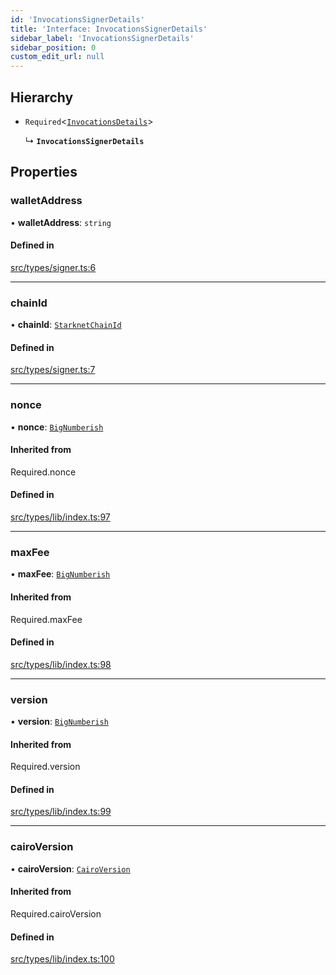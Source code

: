 ```yaml
---
id: 'InvocationsSignerDetails'
title: 'Interface: InvocationsSignerDetails'
sidebar_label: 'InvocationsSignerDetails'
sidebar_position: 0
custom_edit_url: null
---
```


## Hierarchy

- `Required`<[`InvocationsDetails`](../modules.md#invocationsdetails)\>

  ↳ **`InvocationsSignerDetails`**

## Properties

### walletAddress

• **walletAddress**: `string`

#### Defined in

[src/types/signer.ts:6](https://github.com/notV4l/starknet.js/blob/47ca727/src/types/signer.ts#L6)

---

### chainId

• **chainId**: [`StarknetChainId`](../enums/constants.StarknetChainId.md)

#### Defined in

[src/types/signer.ts:7](https://github.com/notV4l/starknet.js/blob/47ca727/src/types/signer.ts#L7)

---

### nonce

• **nonce**: [`BigNumberish`](../namespaces/num.md#bignumberish)

#### Inherited from

Required.nonce

#### Defined in

[src/types/lib/index.ts:97](https://github.com/notV4l/starknet.js/blob/47ca727/src/types/lib/index.ts#L97)

---

### maxFee

• **maxFee**: [`BigNumberish`](../namespaces/num.md#bignumberish)

#### Inherited from

Required.maxFee

#### Defined in

[src/types/lib/index.ts:98](https://github.com/notV4l/starknet.js/blob/47ca727/src/types/lib/index.ts#L98)

---

### version

• **version**: [`BigNumberish`](../namespaces/num.md#bignumberish)

#### Inherited from

Required.version

#### Defined in

[src/types/lib/index.ts:99](https://github.com/notV4l/starknet.js/blob/47ca727/src/types/lib/index.ts#L99)

---

### cairoVersion

• **cairoVersion**: [`CairoVersion`](../modules.md#cairoversion)

#### Inherited from

Required.cairoVersion

#### Defined in

[src/types/lib/index.ts:100](https://github.com/notV4l/starknet.js/blob/47ca727/src/types/lib/index.ts#L100)
